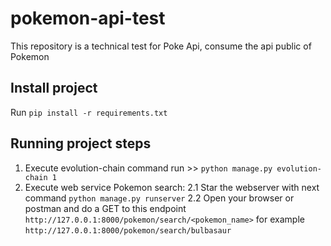 # pokemon-api-test
This repository is a technical test for Poke Api, consume the api public of Pokemon

## Install project 
Run `pip install -r requirements.txt`

## Running project steps
1. Execute evolution-chain command run >> `python manage.py evolution-chain 1`
2. Execute web service Pokemon search:
    2.1 Star the webserver with next command `python manage.py runserver`
    2.2 Open your browser or postman and do a GET to this endpoint `http://127.0.0.1:8000/pokemon/search/<pokemon_name>` for example `http://127.0.0.1:8000/pokemon/search/bulbasaur`






